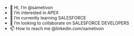 - 👋 Hi, I’m @sametivon
- 👀 I’m interested in APEX
- 🌱 I’m currently learning SALESFORCE
- 💞️ I’m looking to collaborate on SALESFORCE DEVELOPERS
- 📫 How to reach me @linkedin.com/sametivon

<!---
sametivon/sametivon is a ✨ special ✨ repository because its `README.md` (this file) appears on your GitHub profile.
You can click the Preview link to take a look at your changes.
--->
